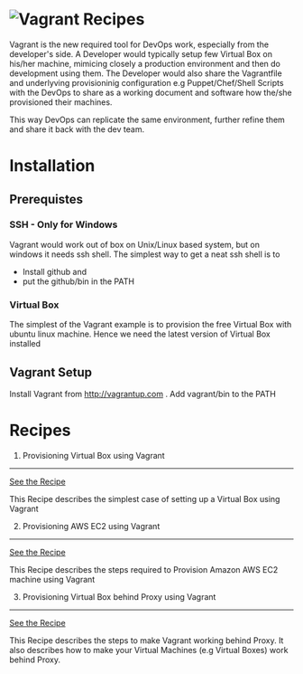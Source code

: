 ![Vagrant Recipes](https://raw.github.com/rohitghatol/vagrant-recipes/master/images/vagrant-recipes.png)
=======================
Vagrant is the new required tool for DevOps work, especially from the developer's side. A Developer would typically setup few Virtual Box on his/her machine, mimicing closely a production environment and then do development using them. The Developer would also share the Vagrantfile and underlyving provisioninig configuration e.g Puppet/Chef/Shell Scripts with the DevOps to share as a working document and software how the/she provisioned their machines.

This way DevOps can replicate the same environment, further refine them and share it back with the dev team.




Installation
==============

Prerequistes
--------------

### SSH - Only for Windows
Vagrant would work out of box on Unix/Linux based system, but on windows it needs ssh shell.
The simplest way to get a neat ssh shell is to 

 * Install github and 
 * put the github/bin in the PATH

### Virtual Box
The simplest of the Vagrant example is to provision the free Virtual Box with ubuntu linux machine. Hence we need the latest version of Virtual Box installed


Vagrant Setup
---------------
Install Vagrant from http://vagrantup.com . Add vagrant/bin to the PATH


Recipes
=========

1. Provisioning Virtual Box using Vagrant
------------------------------------------

[See the Recipe](https://github.com/rohitghatol/vagrant-recipies/tree/master/vagrant-virtualbox-simple) 

This Recipe describes the simplest case of setting up a Virtual Box using Vagrant


2. Provisioning AWS EC2 using Vagrant
---------------------------------------
[See the Recipe](https://github.com/rohitghatol/vagrant-recipies/tree/master/vagrant-aws-provider) 

This Recipe describes the steps required to Provision Amazon AWS EC2 machine using Vagrant

3. Provisioning Virtual Box behind Proxy using Vagrant
-------------------------------------------------------

[See the Recipe](https://github.com/rohitghatol/vagrant-recipies/tree/master/vagrant-virtualbox-proxy) 

This Recipe describes the steps to make Vagrant working behind Proxy. It also describes how to make your Virtual Machines (e.g Virtual Boxes) work behind Proxy.

